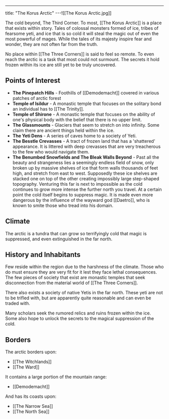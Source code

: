 ---
title: "The Korus Arctic"
---![[The Korus Arctic.jpg]]

The cold beyond, The Third Corner. To most, [[The Korus Arctic]] is a place that exists within story. Tales of colossal monsters formed of ice, tribes of fearsome yeti, and ice that is so cold it will steal the magic out of even the most powerful of mages. While the tales of its majesty inspire fear and wonder, they are not often far from the truth.

No place within [[The Three Corners]] is said to feel so remote. To even reach the arctic is a task that most could not surmount. The secrets it hold frozen within its ice are still yet to be truly uncovered.

## Points of Interest
- **The Pinepatch Hills** - Foothills of [[Demodemacht]] covered in various patches of arctic forest
- **Temple of Isildur** - A monastic temple that focuses on the solitary bond an individual has to [[The Trinity]].
- **Temple of Shirone** - A monastic temple that focuses on the ability of one's physical body with the belief that there is no upper limit.
- **The Glassmounts** - Glaciers that seem to stretch on into infinity. Some claim there are ancient things held within the ice.
- **The Yeti Dens** - A series of caves home to a society of Yeti.
- **The Besstle Crevasses** - A tract of frozen land that has a 'shattered' appearance. It is littered with deep crevasses that are very treacherous to the few who would navigate them. 
- **The Benumbed Snowfields and The Bleak Walls Beyond** - Past all the beauty and strangeness lies a seemingly endless field of snow, only broken up by massive shelves of ice that form walls thousands of feet high, and stretch from east to west. Supposedly these ice shelves are stacked one on top of the other creating impossibly large step-shaped topography. Venturing this far is next to impossible as the cold continues to grow more intense the further north you travel. At a certain point the cold itself begins to suppress magic. It is made even more dangerous by the influence of the wayward god [[Daetro]], who is known to smite those who tread into his domain.

## Climate
The arctic is a tundra that can grow so terrifyingly cold that magic is suppressed, and even extinguished in the far north.

## History and Inhabitants
Few reside within the region due to the harshness of the climate. Those who do must ensure they are very fit for it lest they face lethal consequences. The few pieces of society that exist are monastic temples that seek disconnection from the material world of [[The Three Corners]].

There also exists a society of native Yetis in the far north. These yeti are not to be trifled with, but are apparently quite reasonable and can even be traded with.

Many scholars seek the rumored relics and ruins frozen within the ice. Some also hope to unlock the secrets to the magical suppression of the cold.

## Borders
The arctic borders upon:
- [[The Witchlands]]
- [[The Ward]]

It contains a large portion of the mountain range:
- [[Demodemacht]]

And has its coasts upon:
- [[The Narrow Sea]]
- [[The North Sea]]